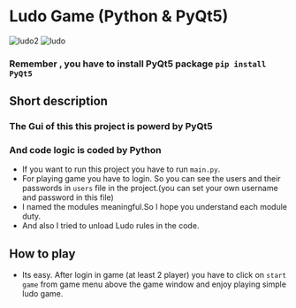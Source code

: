 # Ludo Game (Python & PyQt5)
![ludo2](https://user-images.githubusercontent.com/71823327/109313693-b93ce700-785d-11eb-88ee-02b678610429.PNG)
![ludo](https://user-images.githubusercontent.com/71823327/109313664-afb37f00-785d-11eb-848f-090d2b62a12c.PNG)
### Remember , you have to install PyQt5 package `pip install PyQt5` 
## Short description
### The Gui of this this project is powerd by PyQt5
### And code logic is coded by Python
* If you want to run this project you have to run `main.py`.
* For playing game you have to login. So you can see the users and their passwords in `users` file in the project.(you can set your own username and password in this file)
* I named the modules meaningful.So I hope you understand each module duty.
* And also I tried to unload Ludo rules in the code.
## How to play
* Its easy. After login in game (at least 2 player) you have to click on  `start game` from game menu above the game window and enjoy playing simple ludo game.
